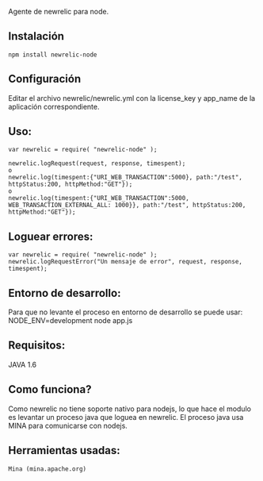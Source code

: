 Agente de newrelic para node.

## Instalación
	npm install newrelic-node

## Configuración
Editar el archivo newrelic/newrelic.yml con la license_key y app_name de la aplicación correspondiente.

## Uso:
	var newrelic = require( "newrelic-node" );
	
	newrelic.logRequest(request, response, timespent);
	o
	newrelic.log(timespent:{"URI_WEB_TRANSACTION":5000}, path:"/test", httpStatus:200, httpMethod:"GET"});
	o
	newrelic.log(timespent:{"URI_WEB_TRANSACTION":5000, WEB_TRANSACTION_EXTERNAL_ALL: 1000}}, path:"/test", httpStatus:200, httpMethod:"GET"});
	
## Loguear errores:
	var newrelic = require( "newrelic-node" );
	newrelic.logRequestError("Un mensaje de error", request, response, timespent);	

## 

## Entorno de desarrollo:
Para que no levante el proceso en entorno de desarrollo se puede usar:
	NODE_ENV=development node app.js

## Requisitos:
JAVA 1.6

## Como funciona?
Como newrelic no tiene soporte nativo para nodejs, lo que hace el modulo es levantar un proceso java que loguea en newrelic. El proceso java usa MINA para comunicarse con nodejs.

## Herramientas usadas:
	Mina (mina.apache.org)


